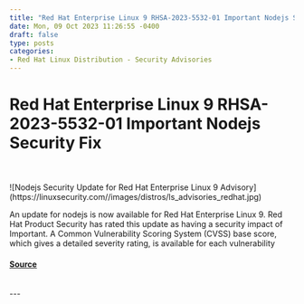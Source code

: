 ```yaml
---
title: "Red Hat Enterprise Linux 9 RHSA-2023-5532-01 Important Nodejs Security Fix"
date: Mon, 09 Oct 2023 11:26:55 -0400
draft: false
type: posts
categories: 
- Red Hat Linux Distribution - Security Advisories
---
```

# Red Hat Enterprise Linux 9 RHSA-2023-5532-01 Important Nodejs Security Fix

<br/>

<br/>
![Nodejs Security Update for Red Hat Enterprise Linux 9 Advisory](https://linuxsecurity.com//images/distros/ls_advisories_redhat.jpg)

An update for nodejs is now available for Red Hat Enterprise Linux 9. Red Hat Product Security has rated this update as having a security impact of Important. A Common Vulnerability Scoring System (CVSS) base score, which gives a detailed severity rating, is available for each vulnerability

#### [Source](https://linuxsecurity.com/advisories/red-hat/redhat-rhsa-2023-5532-01-important-nodejs-rorxcgor8gvp)

<br/>
---
